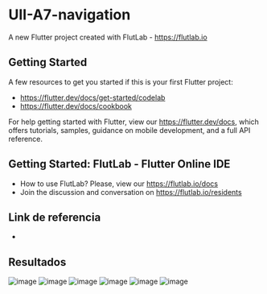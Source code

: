 # UII-A7-navigation

A new Flutter project created with FlutLab - https://flutlab.io

## Getting Started

A few resources to get you started if this is your first Flutter project:

- https://flutter.dev/docs/get-started/codelab
- https://flutter.dev/docs/cookbook

For help getting started with Flutter, view our
https://flutter.dev/docs, which offers tutorials,
samples, guidance on mobile development, and a full API reference.

## Getting Started: FlutLab - Flutter Online IDE

- How to use FlutLab? Please, view our https://flutlab.io/docs
- Join the discussion and conversation on https://flutlab.io/residents

## Link de referencia
- 

## Resultados
![image](https://github.com/GarciaJ128/UII-A7-Navegacion/assets/143743623/4d24d838-aecc-4379-aed5-683b49564db6)
![image](https://github.com/GarciaJ128/UII-A7-Navegacion/assets/143743623/3b8fab34-5c97-4609-8493-16dd84b89cf0)
![image](https://github.com/GarciaJ128/UII-A7-Navegacion/assets/143743623/3ac856fc-225a-4cb0-9d5d-6c366bb45990)
![image](https://github.com/GarciaJ128/UII-A7-Navegacion/assets/143743623/3e51c014-4a2c-4f45-8a0b-a7105d5d3d1e)
![image](https://github.com/GarciaJ128/UII-A7-Navegacion/assets/143743623/0b453912-4f88-4d30-a10e-a5100f036e77)
![image](https://github.com/GarciaJ128/UII-A7-Navegacion/assets/143743623/5238dbba-e429-4522-b8df-43c2a4400ca7)


